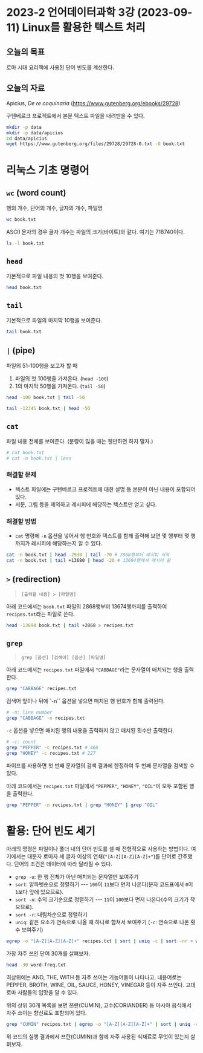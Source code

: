 # 2023-2 언어데이터과학 3강 (2023-09-11) Linux를 활용한 텍스트 처리

## 오늘의 목표

로마 시대 요리책에 사용된 단어 빈도를 계산한다.


## 오늘의 자료

Apicius, *De re coquinaria* (https://www.gutenberg.org/ebooks/29728)

구텐베르크 프로젝트에서 본문 텍스트 파일을 내려받을 수 있다.

```bash
mkdir -p data
mkdir -p data/apicius
cd data/apicius
wget https://www.gutenberg.org/files/29728/29728-0.txt -O book.txt
```


# 리눅스 기초 명령어

## `wc` (word count)

행의 개수, 단어의 개수, 글자의 개수, 파일명

```bash
wc book.txt
```

ASCII 문자의 경우 글자 개수는 파일의 크기(바이트)와 같다. 여기는 718740이다.

```bash
ls -l book.txt
```

## `head`

기본적으로 파일 내용의 첫 10행을 보여준다.

```bash
head book.txt
```

## `tail`

기본적으로 파일의 마지막 10행을 보여준다.

```bash
tail book.txt
```

## `|` (pipe)

파일의 51-100행을 보고자 할 때

1. 파일의 첫 100행을 가져온다. (`head -100`)
2. 1의 마지막 50행을 가져온다. (`tail -50`)

```bash
head -100 book.txt | tail -50
```

```bash
tail -12345 book.txt | head -50
```

## `cat`

파일 내용 전체를 보여준다. (분량이 많을 때는 웬만하면 하지 말자.)

```bash
# cat book.txt
# cat -n book.txt | less
```


### 해결할 문제

+ 텍스트 파일에는 구텐베르크 프로젝트에 대한 설명 등 본문이 아닌 내용이 포함되어 있다.
+ 서문, 그림 등을 제외하고 레시피에 해당하는 텍스트만 얻고 싶다.

### 해결할 방법

+ `cat` 명령에 `-n` 옵션을 넣어서 행 번호와 텍스트를 함께 출력해 보면 몇 행부터 몇 행까지가 레시피에 해당하는지 알 수 있다.

```bash
cat -n book.txt | head -2930 | tail -70 # 2868행부터 레시피 시작
cat -n book.txt | tail +13680 | head -20 # 13694행에서 레시피 끝
```

## `>` (redirection)

> `[출력될 내용] > [파일명]`

아래 코드에서는 `book.txt` 파일의 2868행부터 13674행까지를 출력하여 `recipes.txt`라는 파일로 쓴다.

```bash
head -13694 book.txt | tail +2868 > recipes.txt
```

## `grep`

> `grep [옵션] [검색어] [옵션] [파일명]`

아래 코드에서는 `recipes.txt` 파일에서 `"CABBAGE"`라는 문자열이 매치되는 행을 출력한다.

```bash
grep "CABBAGE" recipes.txt
```

검색어 앞이나 뒤에 `-n`` 옵션을 넣으면 매치된 행 번호가 함께 출력된다.

```bash
# -n: line number
grep "CABBAGE" -n recipes.txt
```

`-c` 옵션을 넣으면 매치된 행의 내용을 출력하지 않고 매치된 횟수만 출력한다.

```bash
# -c: count
grep "PEPPER" -c recipes.txt # 468
grep "HONEY" -c recipes.txt # 227
```

파이프를 사용하면 첫 번째 문자열의 검색 결과에 한정하여 두 번째 문자열을 검색할 수 있다.

아래 코드에서는 `recipes.txt` 파일에서 `"PEPPER"`, `"HONEY"`, `"OIL"`이 모두 포함된 행을 출력한다.

```bash
grep "PEPPER" -n recipes.txt | grep "HONEY" | grep "OIL"
```

# 활용: 단어 빈도 세기

아래의 명령은 파일이나 폴더 내의 단어 빈도를 셀 때 전형적으로 사용하는 방법이다. 여기에서는 대문자 로마자 세 글자 이상의 연쇄(`"[A-Z][A-Z][A-Z]+"`)를 단어로 간주했다. 단어의 조건은 데이터에 따라 달라질 수 있다.

+ `grep -o`: 한 행 전체가 아닌 매치되는 문자열만 보여주기
+ `sort`: 알파벳순으로 정렬하기 --- `100`이 `11`보다 먼저 나온다(문자 코드표에서 `0`이 `1`보다 앞에 있으므로).
+ `sort -n`: 수의 크기순으로 정렬하기  --- `11`이 `100`보다 먼저 나온다(수의 크기가 작으므로).
+ `sort -r`: 내림차순으로 정렬하기
+ `uniq`: 같은 요소가 연속으로 나올 때 하나로 합쳐서 보여주기 (`-c`: 연속으로 나온 횟수 보여주기)

```bash
egrep -o "[A-Z][A-Z][A-Z]+" recipes.txt | sort | uniq -c | sort -nr > word-freq.txt
```

가장 자주 쓰인 단어 30개를 살펴보자.

```bash
head -30 word-freq.txt
```

최상위에는 AND, THE, WITH 등 자주 쓰이는 기능어들이 나타나고, 내용어로는 PEPPER, BROTH, WINE, OIL, SAUCE, HONEY, VINEGAR 등이 자주 쓰인다. 고대 로마 사람들의 입맛을 알 수 있다.

위의 상위 30개 목록을 보면 쯔란(CUMIN), 고수(CORIANDER) 등 아시아 음식에서 자주 쓰이는 향신료도 포함되어 있다.

```bash
grep "CUMIN" recipes.txt | egrep -o "[A-Z][A-Z][A-Z]+" | sort | uniq -c | sort -nr
```

위 코드의 실행 결과에서 쯔란(CUMIN)과 함께 자주 사용된 식재료로 무엇이 있는지 살펴보자.
